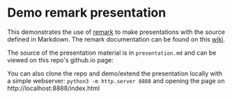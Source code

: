 # Demo remark presentation

This demonstrates the use of [remark](https://remarkjs.com/) to make presentations with the source defined in Markdown. The remark documentation can be found on this [wiki](https://github.com/gnab/remark/wiki).

The source of the presentation material is in `presentation.md` and can be viewed on this repo's github.io page: 

You can also clone the repo and demo/extend the presentation locally with a simple webserver: `python3 -m http.server 8888` and opening the page on http://localhost:8888/index.html

